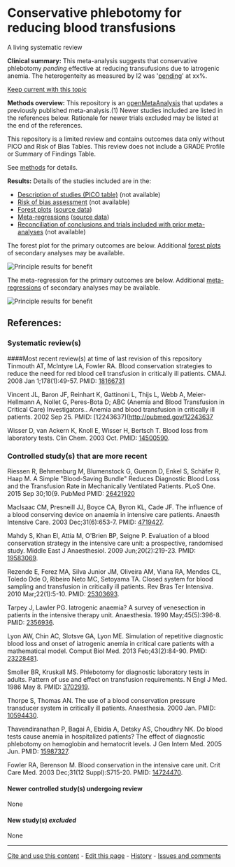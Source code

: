 # Conservative phlebotomy for reducing blood transfusions

A living systematic review

**Clinical summary:** This meta-analysis suggests that conservative phlebotomy *pending* effective at reducing transufusions due to iatrogenic anemia. The heterogenteity as measured by I2 was '[pending](http://handbook.cochrane.org/chapter_9/9_5_2_identifying_and_measuring_heterogeneity.htm)' at xx%.

[Keep current with this topic](Keep-up.md)

**Methods overview:** This repository is an [openMetaAnalysis](https://openmetaanalysis.github.io/) that updates a previously published meta-analysis.(1) Newer studies included are listed in the references below. Rationale for newer trials excluded may be listed at the end of the references. 

This repository is a limited review and contains outcomes data only without PICO and Risk of Bias Tables.  This review does not include a GRADE Profile or Summary of Findings Table.

See [methods](http://openmetaanalysis.github.io/methods.html) for details.

**Results:** Details of the studies included are in the:
* [Description of studies (PICO table)](../../tree/master/study-details/pico-table.md) (not available)
* [Risk of bias assessment](../../tree/master/study-details/risk-of-bias.md) (not available)
* [Forest plots](../../tree/master/forest-plots) ([source data](../../tree/master/data))
* [Meta-regressions](../../tree/master/metaregression) ([source data](../../tree/master/data))
* [Reconciliation of conclusions and trials included with prior meta-analyses](../../tree/master/reconcilation-tables) (not available)

The forest plot for the primary outcomes are below. Additional [forest plots](../../tree/master/forest-plots) of secondary analyses may be available. 

![Principle results for benefit](https://raw.githubusercontent.com/openMetaAnalysis/Conservative-phlebotomy-for-reducing-blood-transfusions/master/forest-plots/Outcome-Primary.png "Principle results for benefit]")

The meta-regression for the primary outcomes are below. Additional [meta-regressions](../../tree/master/metaregression) of secondary analyses may be available. 

![Principle results for benefit](https://raw.githubusercontent.com/openMetaAnalysis/Conservative-phlebotomy-for-reducing-blood-transfusions/master/metaregression/Outcome-Primary.png "Principle results for benefit]")

References:
----------------------------------
### Systematic review(s)
####Most recent review(s) at time of last revision of this repository
Tinmouth AT, McIntyre LA, Fowler RA. Blood conservation strategies to reduce the need for red blood cell transfusion in critically ill patients. CMAJ. 2008 Jan 1;178(1):49-57. PMID: [18166731](http:/pubmed.gov/18166731)

Vincent JL, Baron JF, Reinhart K, Gattinoni L, Thijs L, Webb A, Meier-Hellmann A, Nollet G, Peres-Bota D; ABC (Anemia and Blood Transfusion in Critical Care) Investigators.. Anemia and blood transfusion in critically ill patients. 2002 Sep 25. PMID: [12243637](http://pubmed.gov/12243637

Wisser D, van Ackern K, Knoll E, Wisser H, Bertsch T. Blood loss from laboratory tests. Clin Chem. 2003 Oct. PMID: [14500590](http://pubmed.gov/14500590).

### Controlled study(s) that are more recent
Riessen R, Behmenburg M, Blumenstock G, Guenon D, Enkel S, Schäfer R, Haap M. A Simple "Blood-Saving Bundle" Reduces Diagnostic Blood Loss and the Transfusion Rate in Mechanically Ventilated Patients. PLoS One. 2015 Sep 30;10(9. PubMed PMID: [26421920](http://pubmed.gov/26421920)

MacIsaac CM, Presneill JJ, Boyce CA, Byron KL, Cade JF. The influence of a blood conserving device on anaemia in intensive care patients. Anaesth Intensive Care. 2003 Dec;31(6):653-7. PMID: [4719427](http://pubmed.gov/4719427).

Mahdy S, Khan EI, Attia M, O'Brien BP, Seigne P. Evaluation of a blood conservation strategy in the intensive care unit: a prospective, randomised study. Middle East J Anaesthesiol. 2009 Jun;20(2):219-23. PMID: [19583069](http://pubmed.gov/19583069).

Rezende E, Ferez MA, Silva Junior JM, Oliveira AM, Viana RA, Mendes CL, Toledo Dde O, Ribeiro Neto MC, Setoyama TA. Closed system for blood sampling and transfusion in critically ill patients. Rev Bras Ter Intensiva. 2010 Mar;22(1):5-10. PMID: [25303693](http://pubmed.gov/25303693).

Tarpey J, Lawler PG. Iatrogenic anaemia? A survey of venesection in patients in the intensive therapy unit. Anaesthesia. 1990 May;45(5):396-8. PMID: [2356936](http://pubmed.gov/2356936).

Lyon AW, Chin AC, Slotsve GA, Lyon ME. Simulation of repetitive diagnostic blood loss and onset of iatrogenic anemia in critical care patients with a mathematical model. Comput Biol Med. 2013 Feb;43(2):84-90. PMID: [23228481](http://pubmed.gov/23228481).

Smoller BR, Kruskall MS. Phlebotomy for diagnostic laboratory tests in adults. Pattern of use and effect on transfusion requirements. N Engl J Med. 1986 May 8. PMID: [3702919](http:/pubmed.gov/3702919).

Thorpe S, Thomas AN. The use of a blood conservation pressure transducer system in critically ill patients. Anaesthesia. 2000 Jan. PMID: [10594430](http:/pubmed.gov/10594430).

Thavendiranathan P, Bagai A, Ebidia A, Detsky AS, Choudhry NK. Do blood tests cause anemia in hospitalized patients? The effect of diagnostic phlebotomy on hemoglobin and hematocrit levels. J Gen Intern Med. 2005 Jun. PMID: [15987327](http:/pubmed.gov/15987327).

Fowler RA, Berenson M. Blood conservation in the intensive care unit. Crit Care Med. 2003 Dec;31(12 Suppl):S715-20. PMID: [14724470](http:/pubmed.gov/14724470).
#### Newer controlled study(s) undergoing review
None

#### New study(s) *excluded* 
None

-------------------------------
[Cite and use this content](https://github.com/openMetaAnalysis/openMetaAnalysis.github.io/blob/master/reusing.MD)  - [Edit this page](../../edit/master/README.md) - [History](../../commits/master/README.md)  - 
[Issues and comments](../../issues?q=is%3Aboth+is%3Aissue)

